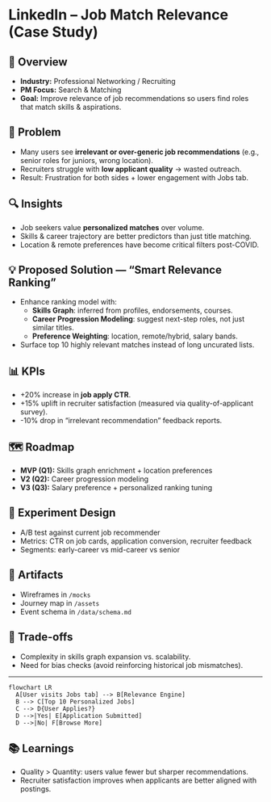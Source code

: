 # LinkedIn – Job Match Relevance (Case Study)

## 📌 Overview
- **Industry:** Professional Networking / Recruiting  
- **PM Focus:** Search & Matching  
- **Goal:** Improve relevance of job recommendations so users find roles that match skills & aspirations.

## 🚩 Problem
- Many users see **irrelevant or over-generic job recommendations** (e.g., senior roles for juniors, wrong location).  
- Recruiters struggle with **low applicant quality** → wasted outreach.  
- Result: Frustration for both sides + lower engagement with Jobs tab.

## 🔍 Insights
- Job seekers value **personalized matches** over volume.  
- Skills & career trajectory are better predictors than just title matching.  
- Location & remote preferences have become critical filters post-COVID.  

## 💡 Proposed Solution — “Smart Relevance Ranking”
- Enhance ranking model with:
  - **Skills Graph**: inferred from profiles, endorsements, courses.  
  - **Career Progression Modeling**: suggest next-step roles, not just similar titles.  
  - **Preference Weighting**: location, remote/hybrid, salary bands.  
- Surface top 10 highly relevant matches instead of long uncurated lists.  

## 📊 KPIs
- +20% increase in **job apply CTR**.  
- +15% uplift in recruiter satisfaction (measured via quality-of-applicant survey).  
- -10% drop in “irrelevant recommendation” feedback reports.  

## 🗺 Roadmap
- **MVP (Q1):** Skills graph enrichment + location preferences  
- **V2 (Q2):** Career progression modeling  
- **V3 (Q3):** Salary preference + personalized ranking tuning  

## 🧪 Experiment Design
- A/B test against current job recommender  
- Metrics: CTR on job cards, application conversion, recruiter feedback  
- Segments: early-career vs mid-career vs senior  

## 🎨 Artifacts
- Wireframes in `/mocks`  
- Journey map in `/assets`  
- Event schema in `/data/schema.md`  

## 🧭 Trade-offs
- Complexity in skills graph expansion vs. scalability.  
- Need for bias checks (avoid reinforcing historical job mismatches).  

---

```mermaid
flowchart LR
  A[User visits Jobs tab] --> B[Relevance Engine]
  B --> C[Top 10 Personalized Jobs]
  C --> D{User Applies?}
  D -->|Yes| E[Application Submitted]
  D -->|No| F[Browse More]
```

## 📚 Learnings
- Quality > Quantity: users value fewer but sharper recommendations.  
- Recruiter satisfaction improves when applicants are better aligned with postings.